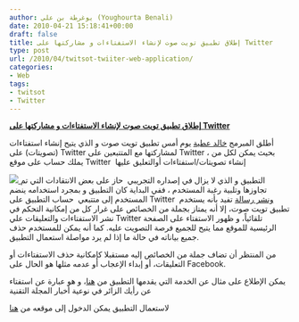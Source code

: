 ```yaml
---
author: يوغرطة بن علي (Youghourta Benali)
date: 2010-04-21 15:18:41+00:00
draft: false
title: إطلاق تطبيق تويت صوت لإنشاء الاستفتاءات و مشاركتها على Twitter
type: post
url: /2010/04/twitsot-twiiter-web-application/
categories:
- Web
tags:
- twitsot
- Twitter
---
```


[**إطلاق تطبيق تويت صوت لإنشاء الاستفتاءات و مشاركتها على Twitter**](https://www.it-scoop.com/2010/04/twitsot-twiiter-Web-Application)


أطلق المبرمج [خالد عطية](http://twitter.com/khal3d) يوم أمس تطبيق تويت صوت و الذي يتيح إنشاء استفتاءات (تصويتات) على Twitter لمشاركتها مع المتتبعين على Twitter ، بحيث يمكن لكل من يملك حساب على موقع Twitter  إنشاء تصويتات/استفتاءات أوالتعليق عليها

[![](https://www.it-scoop.com/wp-content/uploads/2010/04/twitpoll.png)
](https://www.it-scoop.com/2010/04/twitsot-twiiter-Web-Application)
التطبيق و الذي لا يزال في إصداره التجريبي  حاز على بعض الانتقادات التي تم تجاوزها وتلبية رغبة المستخدم ، ففي البداية كان التطبيق و بمجرد استخدامه ينضم المستخدم إلى متتبعي  حساب التطبيق على Twitter  [ونشر رسالة](http://twitter.com/Twitsot/status/12509883989) تفيد بأنه يستخدم تطبيق تويت صوت، إلا أنه يمتاز بجملة من الخصائص على غرار كل من إمكانية التحكم في نشر الاستفتاءات والتعليقات علي Twitter تلقائياً، و ظهور الاستفتاء على الصفحة الرئيسية للموقع مما يتيح للجميع فرصة التصويت عليه. كما أنه يمكن للمستخدم حذف جميع بياناته في حالة ما إذا لم يرد مواصلة استعمال التطبيق.

من المنتظر أن تضاف جملة من الخصائص إليه مستقبلا كإمكانية حذف الاستفتاءات أو التعليقات، أو إبداء الإعجاب أو عدمه مثلها هو الحال على Facebook.

يمكن الإطلاع على مثال عن الخدمة التي يقدمها التطبيق من [هنا](http://twitsot.com/poll/B3HTen/)، و هو عبارة عن استفتاء عن رأيك الزائر في نوعية أخبار المجلة التقنية

لاستعمال التطبيق يمكن الدخول إلى موقعه من [هنا](http://www.twitsot.com/)
